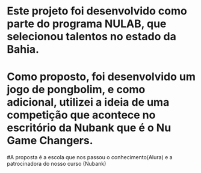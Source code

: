 # Este projeto foi desenvolvido como parte do programa NULAB, que selecionou talentos no estado da Bahia.

# Como proposto, foi desenvolvido um jogo de pongbolim, e como adicional, utilizei a ideia de uma competição que acontece no escritório da Nubank que é o Nu Game Changers.

#A proposta é a escola que nos passou o conhecimento(Alura) e a patrocinadora do nosso curso (Nubank)
